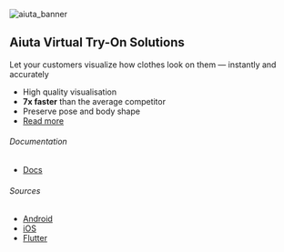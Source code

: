 ![aiuta_banner](https://docs.aiuta.com/media/about.png)

## Aiuta Virtual Try-On Solutions

Let your customers visualize how clothes look on them — instantly and accurately

- High quality visualisation
- __7x faster__ than the average competitor
- Preserve pose and body shape
- [Read more](https://aiuta.com)
  
###### Documentation
- [Docs](https://docs.aiuta.com)

###### Sources
- [Android](https://github.com/aiuta-com/aiuta-android-sdk)
- [iOS](https://github.com/aiuta-com/aiuta-ios-sdk)
- [Flutter](https://github.com/aiuta-com/aiuta-flutter-sdk)
